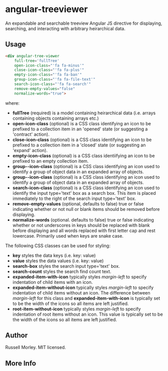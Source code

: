 # angular-treeviewer

An expandable and searchable treeview Angular JS directive for displaying, searching, and interacting with arbitrary heirarchical data.

## Usage

```html
<div angular-tree-viewer 
    full-tree='fullTree' 
    open-icon-class="'fa fa-minus'" 
    close-icon-class="'fa fa-plus'" 
    empty-icon-class="'fa fa-ban'" 
    group-icon-class="'fa fa-file-text'" 
    search-icon-class="'fa fa-search'"
    remove-empty-values="false"
    normalize-words="true">
```

where:

*   **fullTree** (required) is a model containing heirarchical data (i.e. arrays containing objects containing arrays etc.)
*   **open-icon-class** (optional) is a CSS class identifying an icon to be prefixed to a collection item in an 'opened' state (or suggesting a 'contract' action). 
*   **close-icon-class** (optional) is a CSS class identifying an icon to be prefixed to a collection item in a 'closed' state (or suggesting an 'expand' action). 
*   **empty-icon-class** (optional) is a CSS class identiifying an icon to be prefixed to an empty collection item. 
*   **group--icon-class** (optional) is a CSS class identifying an icon used to identify a group of object data in an expanded array of objects. 
*   **group--icon-class** (optional) is a CSS class identifying an icon used to identify a group of object data in an expanded array of objects. 
*   **search-icon-class** (optional) is a CSS class identifying an icon used to identify the input type='text' box as a search box. This item is placed immediately to the right of the search input type='text' box.
*   **remove-empty-values** (optional, defaults to false) true or false indicating whether or not null or blank items should be removed before displaying.
*   **normalize-words** (optional. defaults to false) true or false indicating whether or not underscores in keys should be replaced with blank before displaying and all words replaced with first letter cap and rest lowercase. Primarily used when keys are snake case.

The following CSS classes can be used for styling:

*   **key** styles the data keys (i.e. key: value)
*   **value** styles the data values (i.e. key: value)
*   **search-box** styles the search input type='text' box.
*   **search-count** styles the search find count text.
*   **expanded-item-with-icon** typically styles *margin-left* to specify indentation of child items with an icon.
*   **expanded-item-without-icon** typically styles *margin-left* to specify indentation of child items without an icon. The difference between *margin-left* for this class and **expanded-item-with-icon** is typically set to be the width of the icons so all items are left justified.
*   **root-item-without-icon** typically styles *margin-left* to specify indentation of root items without an icon. This value is typically set to be the width of the icons so all items are left justified.

## Author

Russell Morley. MIT licensed.

## More Info

